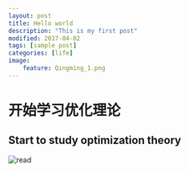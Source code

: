 ```yaml
---
layout: post
title: Hello world
description: "This is my first post"
modified: 2017-04-02
tags: [sample post]
categories: [life]
image:
    feature: Qingming_1.png
---
```

# 开始学习优化理论 #
## Start to study optimization theory ##

![read](https://cdn2.iconfinder.com/data/icons/despicable-me-2-minions/128/Minion-reading-icon.png)